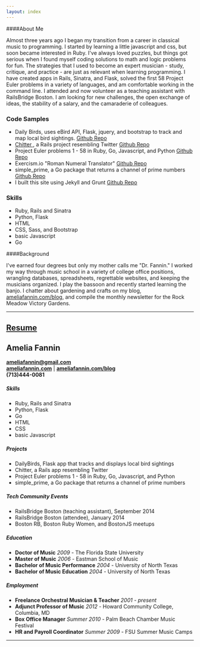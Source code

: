 ```yaml
---
layout: index
---
```

####About Me

 Almost three years ago I began my transition from a career in classical music to programming. I started by learning a little javascript and css, but soon became interested in Ruby. I've always loved puzzles, but things got serious when I found myself coding solutions to math and logic problems for fun. The strategies that I used to become an expert musician - study, critique, and practice - are just as relevant when learning programming. I have created apps in Rails, Sinatra, and Flask, solved the first 58 Project Euler problems in a variety of languages, and am comfortable working in the command line. I attended and now volunteer as a teaching assistant with RailsBridge Boston. I am looking for new challenges, the open exchange of ideas, the stability of a salary, and the camaraderie of colleagues.  

<div class="col">
  <h3>Code Samples</h3>
  <ul>
    <li>
      Daily Birds, uses eBird API, Flask, jquery, and bootstrap to track and map local bird sightings.
      <a href="https://github.com/AmeliaFannin/Daily_Birds" target="_blank">
        Github Repo
      </a>
    </li>
    <li>
      <a href="https://young-sands-6021.herokuapp.com" target="_blank">
        Chitter
      </a>
       , a Rails project resembling Twitter
      <a href="https://github.com/AmeliaFannin/chitter_app" target="_blank">
        Github Repo
      </a>
    </li>
    <li>
      Project Euler problems 1 - 58 in Ruby, Go, Javascript, and Python
      <a href="https://github.com/AmeliaFannin/euler" target="_blank">
        Github Repo
      </a>
    </li>
    <li>
      Exercism.io "Roman Numeral Translator"
      <a href="https://github.com/AmeliaFannin/Exercism-Ruby" target="_blank">
        Github Repo
      </a>
    </li>
    <li>
      simple_prime, a Go package that returns a channel of prime numbers
      <a href="https://github.com/AmeliaFannin/simple_prime" target="_blank">
        Github Repo
      </a>
    </li>
    <li>
      I built this site using Jekyll and Grunt
      <a href="https://github.com/AmeliaFannin/AmeliaFannin.github.io" target="_blank">
        Github Repo
      </a>
    </li>
  </ul>
</div>

<div class= "col">
  <h3>Skills</h3>
  <ul>
    <li>Ruby, Rails and Sinatra</li>
    <li>Python, Flask</li>
    <li>HTML</li>
    <li>CSS, Sass, and Bootstrap</li>
    <li>basic Javascript</li>
    <li>Go</li> 
  </ul>
</div>


####Background


I've earned four degrees but only my mother calls me "Dr. Fannin." I worked my way through music school in a variety of college office positions, wrangling databases, spreadsheets, regrettable websites, and keeping the musicians organized. I play the bassoon and recently started learning the banjo. I chatter about gardening and crafts on my blog, <a href="http://ameliafannin.com/blog" target="blank">ameliafannin.com/blog</a>, and compile the monthly newsletter for the Rock Meadow Victory Gardens. 
 
---

<div class="resume-head">
  <h2><a href="/fannin_resume_2014.pdf" rel="download">Resume</a></h2>
</div>

## Amelia Fannin
**[ameliafannin@gmail.com](mailto://ameliafannin@gmail.com)**    
**[ameliafannin.com](http://ameliafannin.com)** | **[ameliafannin.com/blog](http://ameliafannin.com/blog)**    
**(713)444-0081**

##### Skills
* Ruby, Rails and Sinatra
* Python, Flask
* Go 
* HTML
* CSS
* basic Javascript

##### Projects
* DailyBirds, Flask app that tracks and displays local bird sightings
* Chitter, a Rails app resembling Twitter
* Project Euler problems 1 - 58 in Ruby, Go, Javascript, and Python 
* simple_prime, a Go package that returns a channel of prime numbers

#####  Tech Community Events
* RailsBridge Boston (teaching assistant), September 2014
* RailsBridge Boston (attendee), January 2014
* Boston RB, Boston Ruby Women, and BostonJS meetups

##### Education
* **Doctor of Music** *2009* - The Florida State University 
* **Master of Music** *2006* - Eastman School of Music 
* **Bachelor of Music Performance** *2004* - University of North Texas
* **Bachelor of Music Education** *2004* - University of North Texas

##### Employment
* **Freelance Orchestral Musician & Teacher** *2001 - present*
* **Adjunct Professor of Music** *2012* - Howard Community College, Columbia, MD 
* **Box Office Manager** *Summer 2010* - Palm Beach Chamber Music Festival
* **HR and Payroll Coordinator** *Summer 2009* - FSU Summer Music Camps

---




